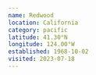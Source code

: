 ```yaml
---
name: Redwood
location: California
category: pacific
latitude: 41.30°N
longitude: 124.00°W
established: 1968-10-02
visited: 2023-07-18
---
```

